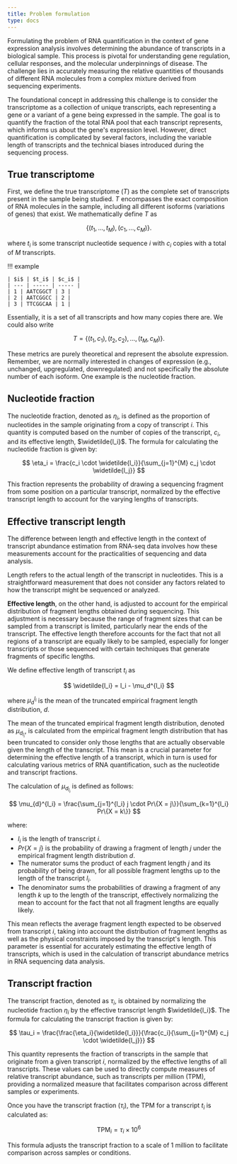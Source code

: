 ```yaml
---
title: Problem formulation
type: docs
---
```



Formulating the problem of RNA quantification in the context of gene expression analysis involves determining the abundance of transcripts in a biological sample.
This process is pivotal for understanding gene regulation, cellular responses, and the molecular underpinnings of disease.
The challenge lies in accurately measuring the relative quantities of thousands of different RNA molecules from a complex mixture derived from sequencing experiments.

The foundational concept in addressing this challenge is to consider the transcriptome as a collection of unique transcripts, each representing a gene or a variant of a gene being expressed in the sample.
The goal is to quantify the fraction of the total RNA pool that each transcript represents, which informs us about the gene's expression level.
However, direct quantification is complicated by several factors, including the variable length of transcripts and the technical biases introduced during the sequencing process.

## True transcriptome

First, we define the true transcriptome ($T$) as the complete set of transcripts present in the sample being studied.
$T$ encompasses the exact composition of RNA molecules in the sample, including all different isoforms (variations of genes) that exist.
We mathematically define $T$ as

$$
\left\{ \left( t_1, \ldots, t_M \right), \left( c_1, \ldots, c_M \right) \right\}.
$$

where $t_i$ is some transcript nucleotide sequence $i$ with $c_i$ copies with a total of $M$ transcripts.

!!! example

    | $i$ | $t_i$ | $c_i$ |
    | --- | ----- | ----- |
    | 1 | AATCGGCT | 3 |
    | 2 | AATCGGCC | 2 |
    | 3 | TTCGGCAA | 1 |

Essentially, it is a set of all transcripts and how many copies there are.
We could also write

$$
T = \left\{ \left( t_1, c_1 \right), \left( t_2, c_2 \right), \ldots, \left( t_M, c_M \right) \right\}.
$$

These metrics are purely theoretical and represent the absolute expression.
Remember, we are normally interested in changes of expression (e.g., unchanged, upgregulated, downregulated) and not specifically the absolute number of each isoform.
One example is the nucleotide fraction.

## Nucleotide fraction

The nucleotide fraction, denoted as $\eta_i$, is defined as the proportion of nucleotides in the sample originating from a copy of transcript $i$.
This quantity is computed based on the number of copies of the transcript, $c_i$, and its effective length, $\widetilde{l_i}$.
The formula for calculating the nucleotide fraction is given by:

$$
\eta_i = \frac{c_i \cdot \widetilde{l_i}}{\sum_{j=1}^{M} c_j \cdot \widetilde{l_j}}
$$

This fraction represents the probability of drawing a sequencing fragment from some position on a particular transcript, normalized by the effective transcript length to account for the varying lengths of transcripts.

## Effective transcript length

The difference between length and effective length in the context of transcript abundance estimation from RNA-seq data involves how these measurements account for the practicalities of sequencing and data analysis.

Length refers to the actual length of the transcript in nucleotides.
This is a straightforward measurement that does not consider any factors related to how the transcript might be sequenced or analyzed.

**Effective length**, on the other hand, is adjusted to account for the empirical distribution of fragment lengths obtained during sequencing.
This adjustment is necessary because the range of fragment sizes that can be sampled from a transcript is limited, particularly near the ends of the transcript.
The effective length therefore accounts for the fact that not all regions of a transcript are equally likely to be sampled, especially for longer transcripts or those sequenced with certain techniques that generate fragments of specific lengths.

We define effective length of transcript $t_i$ as

$$
\widetilde{l_i} = l_i - \mu_d^{l_i}
$$

where $\mu_d^{l_i}$ is the mean of the truncated empirical fragment length distribution, $d$.

The mean of the truncated empirical fragment length distribution, denoted as $\mu_{d_{l_i}}$, is calculated from the empirical fragment length distribution that has been truncated to consider only those lengths that are actually observable given the length of the transcript. This mean is a crucial parameter for determining the effective length of a transcript, which in turn is used for calculating various metrics of RNA quantification, such as the nucleotide and transcript fractions.

The calculation of $\mu_{d_{l_i}}$ is defined as follows:

$$
\mu_{d}^{l_i} = \frac{\sum_{j=1}^{l_i} j \cdot Pr\{X = j\}}{\sum_{k=1}^{l_i} Pr\{X = k\}}
$$

where:

-   $l_i$ is the length of transcript $i$.
-   $Pr\{X = j\}$ is the probability of drawing a fragment of length $j$ under the empirical fragment length distribution $d$.
-   The numerator sums the product of each fragment length $j$ and its probability of being drawn, for all possible fragment lengths up to the length of the transcript $l_i$.
-   The denominator sums the probabilities of drawing a fragment of any length $k$ up to the length of the transcript, effectively normalizing the mean to account for the fact that not all fragment lengths are equally likely.

This mean reflects the average fragment length expected to be observed from transcript $i$, taking into account the distribution of fragment lengths as well as the physical constraints imposed by the transcript's length. This parameter is essential for accurately estimating the effective length of transcripts, which is used in the calculation of transcript abundance metrics in RNA sequencing data analysis.

## Transcript fraction

The transcript fraction, denoted as $\tau_i$, is obtained by normalizing the nucleotide fraction $\eta_i$ by the effective transcript length $\widetilde{l_i}$. The formula for calculating the transcript fraction is given by:

$$
\tau_i = \frac{\frac{\eta_i}{\widetilde{l_i}}}{\frac{c_i}{\sum_{j=1}^{M} c_j \cdot \widetilde{l_j}}}
$$

This quantity represents the fraction of transcripts in the sample that originate from a given transcript $i$, normalized by the effective lengths of all transcripts.
These values can be used to directly compute measures of relative transcript abundance, such as transcripts per million (TPM), providing a normalized measure that facilitates comparison across different samples or experiments.

Once you have the transcript fraction ($\tau_i$), the TPM for a transcript $t_i$ is calculated as:

$$
\text{TPM}_i = \tau_i \times 10^6
$$

This formula adjusts the transcript fraction to a scale of 1 million to facilitate comparison across samples or conditions.
